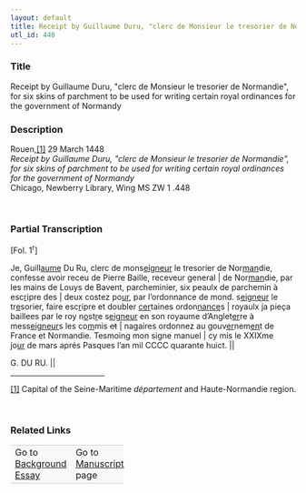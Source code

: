 ```yaml
---  
layout: default  
title: Receipt by Guillaume Duru, "clerc de Monsieur le tresorier de Normandie", for six skins of parchment to be used for writing certain royal ordinances for the government of Normandy  
utl_id: 440
---
```


### Title

Receipt by Guillaume Duru, "clerc de Monsieur le tresorier de Normandie", for six skins of parchment to be used for writing certain royal ordinances for the government of Normandy

### Description

<p>Rouen,<a href="#_ftn1" name="_ftnref1" title="" id="_ftnref1">[1]</a> 29 March 1448<br /><em>Receipt by Guillaume Duru, "clerc de Monsieur le tresorier de Normandie", for six skins of parchment to be used for writing certain royal ordinances for the government of Normandy</em><br />
Chicago, Newberry Library, Wing MS ZW 1 .448</p>
<p> </p>


### Partial Transcription

<p>[Fol. 1<sup>r</sup>]</p>
<p>Je, Guill<u>aume</u> Du Ru, clerc de mons<u>eigneur</u> le tresorier de Nor<u>man</u>die, confesse avoir receu de Pierre Baille, receveur general | de Nor<u>man</u>die, par les mains de Louys de Bavent, parcheminier, six peaulx de parchemin à esc<u>r</u>ipre des | deux costez po<u>ur</u>, par l’ordonnance de mond. s<u>eigneur</u> le tr<u>e</u>sorier, faire esc<u>r</u>ipre et doubler <u>cer</u>taines ordon<u>nance</u>s | royaulx ja pieça baillees par le roy n<u>o</u>st<u>r</u>e s<u>eigneur</u> en son royaume d’Anglet<u>er</u>re à mess<u>eigneur</u>s les co<u>m</u>mis <s>et</s> | nagaires ordonnez au gouv<u>er</u>nem<u>en</u>t de France et Normandie. Tesmoing mon signe manuel | cy mis le XXIXme jo<u>ur</u> de mars aprés Pasques l’an mil CCCC quarante huict. ||</p>
<p>G. DU RU. ||</p>
<div>
<hr align="left" size="1" width="33%" /><div id="ftn1"><a href="#_ftnref1" name="_ftn1" title="" id="_ftn1">[1]</a> Capital of the Seine-Maritime <em>département</em> and Haute-Normandie region.
<p> </p>
</div>
</div>


### Related Links

<table border="0.5" cellpadding="1" cellspacing="1" style="width: 200px; background-color:#F8F8F8;">
    <tbody style="border-color:#ccc">
        <tr style="border-color:#ccc">
            <td>Go to <a href="https://centerfordigitalhumanities.github.io/Newberry-French-paleography/essay/440" target="_blank">Background Essay</a></td>
            <td>Go to <a href="https://centerfordigitalhumanities.github.io/Newberry-French-paleography/www/record.html?id=440" target="_blank">Manuscript</a> page</td>
        </tr>
    </tbody>
</table>
